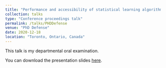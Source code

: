 ```yaml
---
title: "Performance and accessibility of statistical learning algorithms for applied data analysis."
collection: talks
type: "Conference proceedings talk"
permalink: /talks/PHDDefense
venue: "PhD Defense"
date: 2020-12-18
location: "Toronto, Ontario, Canada"
---
```


This talk is my departmental oral examination. 

You can download the presentation slides [here](http://cedricbeaulac.github.io/files/PHDPresentation.pdf).
